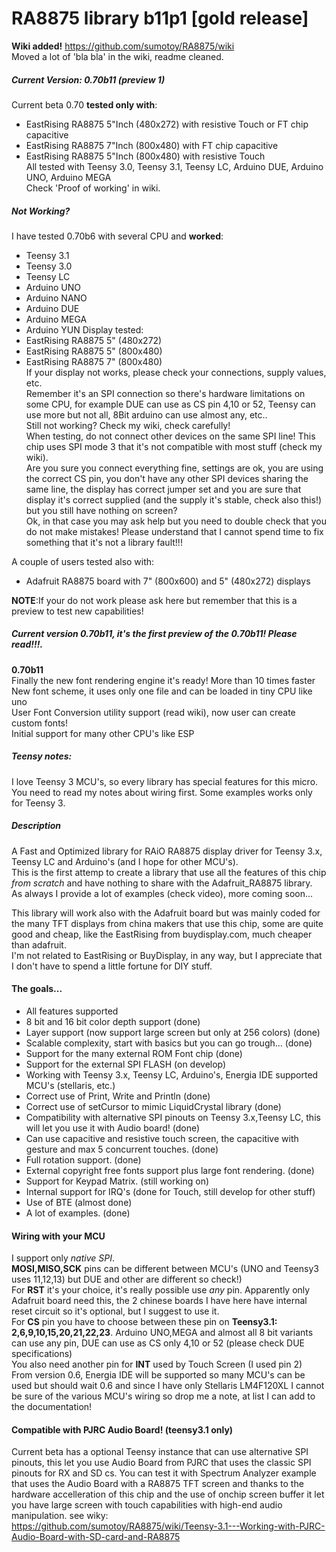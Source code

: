 RA8875 library b11p1 [gold release]
==============================

**Wiki added!** https://github.com/sumotoy/RA8875/wiki<br>
Moved a lot of 'bla bla' in the wiki, readme cleaned.

##### Current Version: 0.70b11 (preview 1) <br>

Current beta 0.70 **tested only with**:
* EastRising RA8875 5"Inch (480x272) with resistive Touch or FT chip capacitive<br>
* EastRising RA8875 7"Inch (800x480) with FT chip capacitive<br>
* EastRising RA8875 5"Inch (800x480) with resistive Touch<br>
 All tested with Teensy 3.0, Teensy 3.1, Teensy LC, Arduino DUE, Arduino UNO, Arduino MEGA<br>
Check 'Proof of working' in wiki.<br>

##### Not Working? <br>
I have tested 0.70b6 with several CPU and <b>worked</b>:<br>
 - Teensy 3.1
 - Teensy 3.0
 - Teensy LC
 - Arduino UNO
 - Arduino NANO
 - Arduino DUE
 - Arduino MEGA
 - Arduino YUN
 Display tested:
 - EastRising RA8875 5" (480x272)
 - EastRising RA8875 5" (800x480)
 - EastRising RA8875 7" (800x480)<br>
 If your display not works, please check your connections, supply values, etc.<br>
 Remember it's an SPI connection so there's hardware limitations on some CPU, for example DUE can use as CS pin 4,10   or 52, Teensy can use more but not all, 8Bit arduino can use almost any, etc..<br>
 Still not working? Check my wiki, check carefully!<br>
 When testing, do not connect other devices on the same SPI line! This chip uses SPI mode 3 that it's not compatible
 with most stuff (check my wiki).<br>
 Are you sure you connect everything fine, settings are ok, you are using the correct CS pin, you don't have any other  SPI devices sharing the same line, the display has correct jumper set and you are sure that display it's correct supplied (and the supply it's stable, check also this!) but you still have nothing on screen?<br>
  Ok, in that case you may ask help but you need to double check that you do not make mistakes! Please understand that   I cannot spend time to fix something that it's not a library fault!!!

A couple of users tested also with:
* Adafruit RA8875 board with 7" (800x600) and 5" (480x272) displays

<b>NOTE</b>:If your do not work please ask here but remember that this is a preview to test new capabilities!<br>

##### Current version 0.70b11, it's the first preview of the 0.70b11! Please read!!!.<br>
**0.70b11**<br>
Finally the new font rendering engine it's ready! More than 10 times faster<br>
New font scheme, it uses only one file and can be loaded in tiny CPU like uno<br>
User Font Conversion utility support (read wiki), now user can create custom fonts!<br>
Initial support for many other CPU's like ESP<br>


##### Teensy notes:
I love Teensy 3 MCU's, so every library has special features for this micro. You need to read my notes about wiring first. Some examples works only for Teensy 3.<br>

##### Description
A Fast and Optimized library for RAiO RA8875 display driver for Teensy 3.x, Teensy LC and Arduino's (and I hope for other MCU's).<br>
This is the first attemp to create a library that use all the features of this chip _from scratch_ and have nothing to share with the Adafruit_RA8875 library.<br>
As always I provide a lot of examples (check video), more coming soon...<br>

This library will work also with the Adafruit board but was mainly coded for the many TFT displays from china makers that use this chip, some are quite good and cheap, like the EastRising from buydisplay.com, much cheaper than adafruit.<br>I'm not related to EastRising or BuyDisplay, in any way, but I appreciate that I don't have to spend a little fortune for DIY stuff.<br>


####  The goals...
  - All features supported
  - 8 bit and 16 bit color depth support (done)
  - Layer support (now support large screen but only at 256 colors) (done)
  - Scalable complexity, start with basics but you can go trough... (done)
  - Support for the many external ROM Font chip (done)
  - Support for the external SPI FLASH (on develop)
  - Working with Teensy 3.x, Teensy LC, Arduino's, Energia IDE supported MCU's (stellaris, etc.)
  - Correct use of Print, Write and Println (done)
  - Correct use of setCursor to mimic LiquidCrystal library (done)
  - Compatibility with alternative SPI pinouts on Teensy 3.x,Teensy LC, this will let you use it with Audio board! (done)
  - Can use capacitive and resistive touch screen, the capacitive with gesture and max 5 concurrent touches. (done)
  - Full rotation support. (done)
  - External copyright free fonts support plus large font rendering. (done)
  - Support for Keypad Matrix. (still working on)
  - Internal support for IRQ's (done for Touch, still develop for other stuff)
  - Use of BTE (almost done)
  - A lot of examples. (done)


#### Wiring with your MCU
I support only _native SPI_.<br>
**MOSI,MISO,SCK** pins can be different between MCU's (UNO and Teensy3 uses 11,12,13) but DUE and other are different so check!)<br>
For **RST** it's your choice, it's really possible use _any_ pin. Apparently only Adafruit board need this, the 2 chinese boards I have here have internal reset circuit so it's optional, but I suggest to use it.<br>
For **CS** pin you have to choose between these pin on **Teensy3.1: 2,6,9,10,15,20,21,22,23**. Arduino UNO,MEGA and almost all 8 bit variants can use any pin, DUE can use as CS only 4,10 or 52 (please check DUE specifications)<br>
You also need another pin for **INT** used by Touch Screen (I used pin 2)<br>
From version 0.6, Energia IDE will be supported so many MCU's can be used but should wait 0.6 and since I have only Stellaris LM4F120XL I cannot be sure of the various MCU's wiring so drop me a note, at list I can add to the documentation!

#### Compatible with PJRC Audio Board! (teensy3.1 only)
Current beta has a optional Teensy instance that can use alternative SPI pinouts, this let you use Audio Board from PJRC that uses the classic SPI pinouts for RX and SD cs. You can test it with Spectrum Analyzer example that uses the Audio Board with a RA8875 TFT screen and thanks to the hardware accelleration of this chip and the use of onchip screen buffer it let you have large screen with touch capabilities with high-end audio manipulation.
see wiky:<br>
https://github.com/sumotoy/RA8875/wiki/Teensy-3.1---Working-with-PJRC-Audio-Board-with-SD-card-and-RA8875
